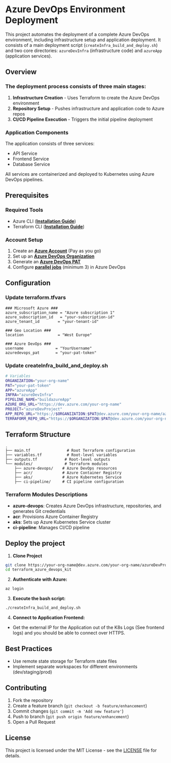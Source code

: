 # Azure DevOps Environment Deployment

This project automates the deployment of a complete Azure DevOps environment, including infrastructure setup and application deployment. 
It consists of a main deployment script (`createInfra_build_and_deploy.sh`) and two core directories: `azureDevInfra` (infrastructure code) and `azureApp` (application services).

## Overview

### The deployment process consists of three main stages:

1. **Infrastructure Creation** - Uses Terraform to create the Azure DevOps environment
2. **Repository Setup** - Pushes infrastructure and application code to Azure repos
3. **CI/CD Pipeline Execution** - Triggers the initial pipeline deployment

### Application Components

The application consists of three services:
- API Service
- Frontend Service
- Database Service

All services are containerized and deployed to Kubernetes using Azure DevOps pipelines.

## Prerequisites

### Required Tools
- Azure CLI ([**Installation Guide**](https://learn.microsoft.com/en-us/cli/azure/install-azure-cli))
- Terraform CLI ([**Installation Guide**](https://developer.hashicorp.com/terraform/tutorials/aws-get-started/install-cli))

### Account Setup
1. Create an [**Azure Account**](https://azure.microsoft.com/en-us/pricing/purchase-options/azure-account) (Pay as you go)
2. Set up an [**Azure DevOps Organization**](https://learn.microsoft.com/en-us/azure/devops/organizations/accounts/create-organization?view=azure-devops#create-an-organization-1)
3. Generate an [**Azure DevOps PAT**](https://learn.microsoft.com/en-us/azure/devops/organizations/accounts/use-personal-access-tokens-to-authenticate?view=azure-devops&tabs=Windows#create-a-pat)
4. Configure [**parallel jobs**](https://learn.microsoft.com/en-us/azure/devops/pipelines/licensing/concurrent-jobs?view=azure-devops&tabs=ms-hosted#how-do-i-buy-more-parallel-jobs) (minimum 3) in Azure DevOps

## Configuration

### Update terraform.tfvars
```hcl
### Microsoft Azure ###
azure_subscription_name = "Azure subscription 1"  
azure_subscription_id   = "your-subscription-id"
azure_tenant_id        = "your-tenant-id"

### Geo Location ###
location               = "West Europe"

### Azure DevOps ###
username              = "YourUsername"
azuredevops_pat       = "your-pat-token"
```

### Update createInfra_build_and_deploy.sh
```bash
# Variables
ORGANIZATION="your-org-name"
PAT="your-pat-token"
APP="azureApp"
INFRA="azureDevInfra"
PIPELINE_NAME="buildazureApp"
AZURE_ORG_URL="https://dev.azure.com/your-org-name"
PROJECT="azureDevProject"
APP_REPO_URL="https://$ORGANIZATION:$PAT@dev.azure.com/your-org-name/azureDevProject/_git/azureApp"
TERRAFORM_REPO_URL="https://$ORGANIZATION:$PAT@dev.azure.com/your-org-name/azureDevProject/_git/azureDevInfra"
```

## Terraform Structure
```
.
├── main.tf                # Root Terraform configuration
├── variables.tf           # Root-level variables
├── outputs.tf            # Root-level outputs
└── modules/              # Terraform modules
    ├── azure-devops/    # Azure DevOps resources
    ├── acr/             # Azure Container Registry
    ├── aks/             # Azure Kubernetes Service
    ├── ci-pipeline/     # CI pipeline configuration
```

### Terraform Modules Descriptions

- **azure-devops**: Creates Azure DevOps infrastructure, repositories, and generates Git credentials
- **acr**: Provisions Azure Container Registry
- **aks**: Sets up Azure Kubernetes Service cluster
- **ci-pipeline**: Manages CI/CD pipeline

## Deploy the project
1. **Clone Project**
```bash
git clone https://your-org-name@dev.azure.com/your-org-name/azureDevProject/_git/azureDevInfra
cd terraform_azure_devops_kit
```
2. **Authenticate with Azure:**
```bash
az login
```
3. **Execute the bash script:**
```bash
./createInfra_build_and_deploy.sh
```
4. **Connect to Application Frontend:**
- Get the external IP for the Application out of the K8s Logs (See frontend logs) and you should be able to connect over HTTPS.

## Best Practices
- Use remote state storage for Terraform state files
- Implement separate workspaces for different environments (dev/staging/prod)

## Contributing
1. Fork the repository
2. Create a feature branch (`git checkout -b feature/enhancement`)
3. Commit changes (`git commit -m 'Add new feature'`)
4. Push to branch (`git push origin feature/enhancement`)
5. Open a Pull Request

## License

This project is licensed under the MIT License - see the [LICENSE](LICENSE) file for details.
